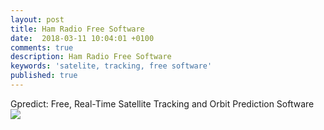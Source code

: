 ```yaml
---
layout: post
title: Ham Radio Free Software
date:  2018-03-11 10:04:01 +0100
comments: true
description: Ham Radio Free Software
keywords: 'satelite, tracking, free software'
published: true
---
```


Gpredict: Free, Real-Time Satellite Tracking and Orbit Prediction Software
<img src="https://elenagjevukaj.github.io/assets/images/20708297_141895606405235_6461713773095992346_n.png">
